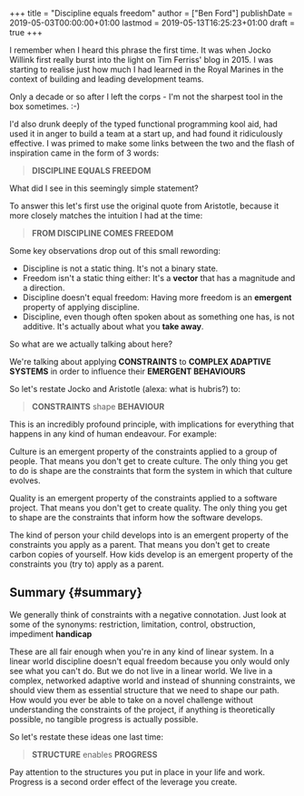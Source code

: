 +++
title = "Discipline equals freedom"
author = ["Ben Ford"]
publishDate = 2019-05-03T00:00:00+01:00
lastmod = 2019-05-13T16:25:23+01:00
draft = true
+++

I remember when I heard this phrase the first time. It was when Jocko Willink
first really burst into the light on Tim Ferriss' blog in 2015. I was starting to
realise just how much I had learned in the Royal Marines in the context of
building and leading development teams.

<!--more-->

Only a decade or so after I left the corps - I'm not the sharpest tool in the
box sometimes. :-)

I'd also drunk deeply of the typed functional programming kool aid, had used it in
anger to build a team at a start up, and had found it ridiculously effective. I
was primed to make some links between the two and the flash of inspiration came
in the form of 3 words:

> **DISCIPLINE EQUALS FREEDOM**

What did I see in this seemingly simple statement?

To answer this let's first use the original quote from Aristotle, because it
more closely matches the intuition I had at the time:

> **FROM DISCIPLINE COMES FREEDOM**

Some key observations drop out of this small rewording:

-   Discipline is not a static thing. It's not a binary state.
-   Freedom isn't a static thing either: It's a **vector** that has a magnitude and a
    direction.
-   Discipline doesn't equal freedom: Having more freedom is an **emergent** property
    of applying discipline.
-   Discipline, even though often spoken about as something one has, is not
    additive. It's actually about what you **take away**.

So what are we actually talking about here?

We're talking about applying **CONSTRAINTS** to **COMPLEX ADAPTIVE SYSTEMS** in
order to influence their **EMERGENT BEHAVIOURS**

So let's restate Jocko and Aristotle (alexa: what is hubris?) to:

> **CONSTRAINTS** shape **BEHAVIOUR**

This is an incredibly profound principle, with implications for everything that
happens in any kind of human endeavour. For example:

Culture is an emergent property of the constraints applied to a group of
people. That means you don't get to create culture. The only thing you get to do
is shape are the constraints that form the system in which that culture evolves.

Quality is an emergent property of the constraints applied to a software
project. That means you don't get to create quality. The only thing you get to
shape are the constraints that inform how the software develops.

The kind of person your child develops into is an emergent property of the
constraints you apply as a parent. That means you don't get to create carbon
copies of yourself. How kids develop is an emergent property of the constraints
you (try to) apply as a parent.


## Summary {#summary}

We generally think of constraints with a negative connotation. Just look at some
of the synonyms: restriction, limitation, control, obstruction, impediment
**handicap**

These are all fair enough when you're in any kind of linear system. In a linear
world discipline doesn't equal freedom because you only would only see what you
can't do. But we do not live in a linear world. We live in a complex, networked
adaptive world and instead of shunning constraints, we should view them as
essential structure that we need to shape our path. How would you ever be able
to take on a novel challenge without understanding the constraints of the
project, if anything is theoretically possible, no tangible progress is actually
possible.

So let's restate these ideas one last time:

> **STRUCTURE** enables **PROGRESS**

Pay attention to the structures you put in place in your life and work. Progress
is a second order effect of the leverage you create.
